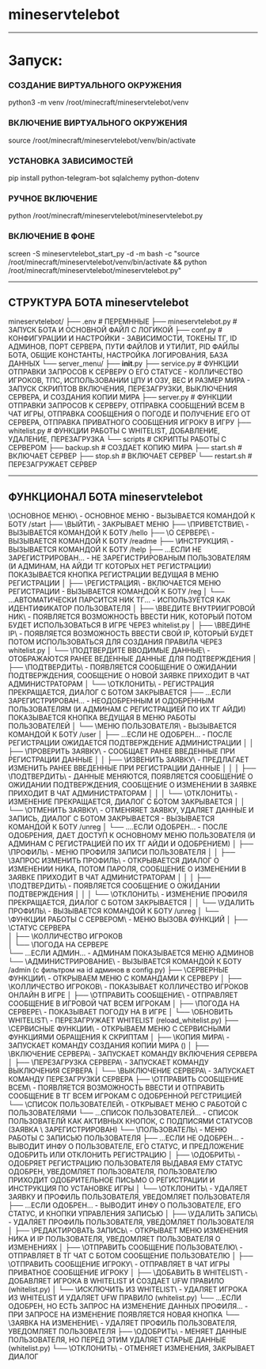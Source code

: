 # mineservtelebot

---

# Запуск:
### СОЗДАНИЕ ВИРТУАЛЬНОГО ОКРУЖЕНИЯ
python3 -m venv /root/minecraft/mineservtelebot/venv
### ВКЛЮЧЕНИЕ ВИРТУАЛЬНОГО ОКРУЖЕНИЯ
source /root/minecraft/mineservtelebot/venv/bin/activate
### УСТАНОВКА ЗАВИСИМОСТЕЙ
pip install python-telegram-bot sqlalchemy python-dotenv
### РУЧНОЕ ВКЛЮЧЕНИЕ
python /root/minecraft/mineservtelebot/mineservtelebot.py
### ВКЛЮЧЕНИЕ В ФОНЕ
screen -S mineservtelebot_start_py -d -m bash -c "source /root/minecraft/mineservtelebot/venv/bin/activate && python /root/minecraft/mineservtelebot/mineservtelebot.py"

---

## СТРУКТУРА БОТА mineservtelebot
mineservtelebot/
├── .env                  			# ПЕРЕМННЫЕ
├── mineservtelebot.py              # ЗАПУСК БОТА И ОСНОВНОЙ ФАЙЛ С ЛОГИКОЙ
├── conf.py              			# КОНФИГУРАЦИИ И НАСТРОЙКИ - ЗАВИСИМОСТИ, ТОКЕНЫ ТГ, ID АДМИНОВ, ПОРТ СЕРВЕРА, ПУТИ ФАЙЛОВ И УТИЛИТ, PID ФАЙЛЫ БОТА, ОБЩИЕ КОНСТАНТЫ, НАСТРОЙКА ЛОГИРОВАНИЯ, БАЗА ДАННЫХ 
└── server_menu/
	├── __init__.py
	├── service.py       			# ФУНКЦИИ ОТПРАВКИ ЗАПРОСОВ К СЕРВЕРУ О ЕГО СТАТУСЕ - КОЛЛИЧЕСТВО ИГРОКОВ, ТПС, ИСПОЛЬЗОВАНИИ ЦПУ И ОЗУ, ВЕС И РАЗМЕР МИРА - ЗАПУСК СКРИПТОВ ВКЛЮЧЕНИЯ, ПЕРЕЗАГРУЗКИ, ВЫКЛЮЧЕНИЯ СЕРВЕРА, И СОЗДАНИЯ КОПИИ МИРА
	├── server.py           		# ФУНКЦИИ ОТПРАВКИ ЗАПРОСОВ К СЕРВЕРУ, ОТПРАВКА СООБЩЕНИЙ ВСЕМ В ЧАТ ИГРЫ, ОТПРАВКА СООБЩЕНИЯ О ПОГОДЕ И ПОЛУЧЕНИЕ ЕГО ОТ СЕРВЕРА, ОТПРАВКА ПРИВАТНОГО СООБЩЕНИЯ ИГРОКУ В ИГРУ
	├── whitelist.py			  	# ФУНКЦИИ РАБОТЫ С WHITELIST, ДОБАВЛЕНИЕ, УДАЛЕНИЕ, ПЕРЕЗАГРУЗКА
	└── scripts			  			# СКРИПТЫ РАБОТЫ С СЕРВЕРОМ
		├── backup.sh  				# СОЗДАЕТ КОПИЮ МИРА
		├── start.sh  				# ВКЛЮЧАЕТ СЕРВЕР
		├── stop.sh  				# ВКЛЮЧАЕТ СЕРВЕР
		└── restart.sh  			# ПЕРЕЗАГРУЖАЕТ СЕРВЕР

---

## ФУНКЦИОНАЛ БОТА mineservtelebot
\ОСНОВНОЕ МЕНЮ\ - ОСНОВНОЕ МЕНЮ - ВЫЗЫВАЕТСЯ КОМАНДОЙ К БОТУ /start 
├── \ВЫЙТИ\ - ЗАКРЫВАЕТ МЕНЮ
├── \ПРИВЕТСТВИЕ\ - ВЫЗЫВАЕТСЯ КОМАНДОЙ К БОТУ /hello 
├── \О СЕРВЕРЕ\ - ВЫЗЫВАЕТСЯ КОМАНДОЙ К БОТУ /readme 
├── \ИНСТРУКЦИЯ\ - ВЫЗЫВАЕТСЯ КОМАНДОЙ К БОТУ /help 
├── ...ЕСЛИ НЕ ЗАРЕГИСТРИРОВАН... - НЕ ЗАРЕГИСТРИРОВАНЫМ ПОЛЬЗОВАТЕЛЯМ (И АДМИНАМ, НА АЙДИ ТГ КОТОРЫХ НЕТ РЕГИСТРАЦИИ) ПОКАЗЫВАЕТСЯ КНОПКА РЕГИСТРАЦИИ ВЕДУЩАЯ В МЕНЮ РЕГИСТРАЦИИ 
│   ├── \РЕГИСТРАЦИЯ\ - ВКЛЮЧАЕТСЯ МЕНЮ РЕГИСТРАЦИИ - ВЫЗЫВАЕТСЯ КОМАНДОЙ К БОТУ /reg 
│   └── ...АВТОМАТИЧЕСКИ ПАРСИТСЯ НИК ТГ... - ИСПОЛЬЗУЕТСЯ КАК ИДЕНТИФИКАТОР ПОЛЬЗОВАТЕЛЯ
│   	├── \ВВЕДИТЕ ВНУТРИИГРОВОЙ НИК\ - ПОЯВЛЯЕТСЯ ВОЗМОЖНОСТЬ ВВЕСТИ НИК, КОТОРЫЙ ПОТОМ БУДЕТ ИСПОЛЬЗОВАТЬСЯ В ИГРЕ ЧЕРЕЗ whitelist.py
│   	├── \ВВЕДИНЕ IP\ - ПОЯВЛЯЕТСЯ ВОЗМОЖНОСТЬ ВВЕСТИ СВОЙ IP, КОТОРЫЙ БУДЕТ ПОТОМ ИСПОЛЬЗОВАТЬСЯ ДЛЯ СОЗДАНИЯ ПРАВИЛА ЧЕРЕЗ whitelist.py
│   	└── \ПОДТВЕРДИТЕ ВВОДИМЫЕ ДАННЫЕ\ - ОТОБРАЖАЮТСЯ РАНЕЕ ВЕДЕННЫЕ ДАННЫЕ ДЛЯ ПОДТВЕРЖДЕНИЯ
│   		├── \ПОДТВЕРДИТЬ\ - ПОЯВЛЯЕТСЯ СООБЩЕНИЕ О ОЖИДАНИИ ПОДТВЕРЖДЕНИЯ, СООБЩЕНИЕ О НОВОЙ ЗАЯВКЕ ПРИХОДИТ В ЧАТ АДМИНИСТРАТОРАМ
│   		└── \ОТКЛОНИТЬ\ - РЕГИСТРАЦИЯ ПРЕКРАЩАЕТСЯ, ДИАЛОГ С БОТОМ ЗАКРЫВАЕТСЯ
├── ...ЕСЛИ ЗАРЕГИСТРИРОВАН... - НЕОДОБРЕННЫМ И ОДОБРЕННЫМ ПОЛЬЗОВАТЕЛЯМ (И АДМИНАМ С РЕГИСТРАЦИЕЙ ПО ИХ ТГ АЙДИ) ПОКАЗЫВАЕТСЯ КНОПКА ВЕДУЩАЯ В МЕНЮ РАБОТЫ ПОЛЬЗОВАТЕЛЕЙ
│   └── \МЕНЮ ПОЛЬЗОВАТЕЛЯ\ - ВЫЗЫВАЕТСЯ КОМАНДОЙ К БОТУ /user 
│   	├── ...ЕСЛИ НЕ ОДОБРЕН... - ПОСЛЕ РЕГИСТРАЦИИ ОЖИДАЕТСЯ ПОДТВЕРЖДЕНИЕ АДМИНИСТРАЦИИ
│   	│   ├── \ПРОВЕРИТЬ ЗАЯВКУ\ - СООБЩАЕТ РАНЕЕ ВВЕДЕННЫЕ ПРИ РЕГИСТРАЦИИ ДАННЫЕ
│   	│   ├── \ИЗВЕНИТЬ ЗАЯВКУ\ - ПРЕДЛАГАЕТ ИЗМЕНИТЬ РАНЕЕ ВВЕДЕННЫЕ ПРИ РЕГИСТРАЦИИ ДАННЫЕ
│   	│   │   ├── \ПОДТВЕРДИТЬ\ - ДАННЫЕ МЕНЯЮТСЯ, ПОЯВЛЯЕТСЯ СООБЩЕНИЕ О ОЖИДАНИИ ПОДТВЕРЖДЕНИЯ, СООБЩЕНИЕ О ИЗМЕНЕНИИ В ЗАЯВКЕ ПРИХОДИТ В ЧАТ АДМИНИСТРАТОРАМ
│   	│   │   └── \ОТКЛОНИТЬ\ - ИЗМЕНЕНИЕ ПРЕКРАЩАЕТСЯ, ДИАЛОГ С БОТОМ ЗАКРЫВАЕТСЯ
│   	│   └── \ОТМЕНИТЬ ЗАЯВКУ\ - ОТМЕНЯЯЕТ ЗАЯВКУ, УДАЛЯЕТ ДАННЫЕ И ЗАПИСЬ, ДИАЛОГ С БОТОМ ЗАКРЫВАЕТСЯ - ВЫЗЫВАЕТСЯ КОМАНДОЙ К БОТУ /unreg
│   	└── ....ЕСЛИ ОДОБРЕН... - ПОСЛЕ ОДОБРЕНИЯ, ДАЕТ ДОСТУП К ОСНОВНОМУ МЕНЮ ПОЛЬЗОВАТЕЛЯ (И АДМИНАМ С РЕГИСТРАЦИЕЙ ПО ИХ ТГ АЙДИ И ОДОБРЕНИЕМ)
│   		├── \ПРОФИЛЬ\ - МЕНЮ ПРОФИЛЯ ЗАПИСИ ПОЛЬЗОВАТЕЛЯ
│   		│   ├── \ЗАПРОС ИЗМЕНИТЬ ПРОФИЛЬ\ - ОТКРЫВАЕТСЯ ДИАЛОГ О ИЗМЕНЕНИИ НИКА, ПОТОМ ПАРОЛЯ, СООБЩЕНИЕ О ИЗМЕНЕНИИ В ЗАЯВКЕ ПРИХОДИТ В ЧАТ АДМИНИСТРАТОРАМ
│   		│   │   ├── \ПОДТВЕРДИТЬ\ - ПОЯВЛЯЕТСЯ СООБЩЕНИЕ О ОЖИДАНИИ ПОДТВЕРЖДЕНИЯ 
│   		│   │   └── \ОТКЛОНИТЬ\ - ИЗМЕНЕНИЕ ПРОФИЛЯ ПРЕКРАЩАЕТСЯ, ДИАЛОГ С БОТОМ ЗАКРЫВАЕТСЯ
│   		│   └── \УДАЛИТЬ ПРОФИЛЬ\ - ВЫЗЫВАЕТСЯ КОМАНДОЙ К БОТУ /unreg
│   		└── \ФУНКЦИИ РАБОТЫ С СЕРВЕРОМ\ - МЕНЮ ВЫЗОВА ФУНКЦИЙ 
│   			├── \СТАТУС СЕРВЕРА\
│   			├── \КОЛЛИЧЕСТВО ИГРОКОВ\
│   			└── \ПОГОДА НА СЕРВЕРЕ\
└── ...ЕСЛИ АДМИН... - АДМИНАМ ПОКАЗЫВАЕТСЯ МЕНЮ АДМИНОВ
	└── \АДМИНИСТРИРОВАНИЕ\ - ВЫЗЫВАЕТСЯ КОМАНДОЙ К БОТУ /admin (с фильтром на id админов в config.py)
		├── \СЕРВЕРНЫЕ ФУНКЦИИ\ - ОТКРЫВАЕМ МЕНЮ С КОМАНДАМИ К СЕРВЕРУ
		│   ├── \КОЛЛИЧЕСТВО ИГРОКОВ\ - ПОКАЗЫВАЕТ КОЛЛИЧЕСТВО ИГРОКОВ ОНЛАЙН В ИГРЕ
		│   ├── \ОТПРАВИТЬ СООБЩЕНИЕ\ - ОТПРАВЛЯЕТ СООБЩЕНИЕ В ИГРОВОЙ ЧАТ ВСЕМ ИГРОКАМ
		│   ├── \ПОГОДА НА СЕРВЕРЕ\ - ПОКАЗЫВАЕТ ПОГОДУ НА В ИГРЕ
		│   └── \ОБНОВИТЬ WHITELIST\ - ПЕРЕЗАГРУЖАЕТ WHITELIST (reload_whitelist.py)
		├── \СЕРВИСНЫЕ ФУНКЦИИ\ - ОТКРЫВАЕМ МЕНЮ С СЕРВИСНЫМИ ФУНКЦИЯМИ ОБРАЩЕНИЯ К СКРИПТАМ
		│   ├── \КОПИЯ МИРА\ - ЗАПУСКАЕТ КОМАНДУ СОЗДАНИЯ КОПИИ МИРА ()
		│   ├── \ВКЛЮЧЕНИЕ СЕРВЕРА\ - ЗАПУСКАЕТ КОМАНДУ ВКЛЮЧЕНИЯ СЕРВЕРА 
		│   ├── \ПЕРЕЗАГРУЗКА СЕРВЕРА\ - ЗАПУСКАЕТ КОМАНДУ ВЫКЛЮЧЕНИЯ СЕРВЕРА
		│   └── \ВЫКЛЮЧЕНИЕ СЕРВЕРА\ - ЗАПУСКАЕТ КОМАНДУ ПЕРЕЗАГРУЗКИ СЕРВЕРА
		├── \ОТПРАВИТЬ СООБЩЕНИЕ ВСЕМ\ - ПОЯВЛЯЕТСЯ ВОЗМОЖНОСТЬ ВВЕСТИ И ОТПРАВИТЬ СООБЩЕНИЕ В ТГ ВСЕМ ИГРОКАМ С ОДОБРЕННОЙ РЕГСТРИЦИЕЙ
		└── \СПИСОК ПОЛЬЗОВАТЕЛЕЙ\ - ОТКРЫВАЕТ МЕНЮ С РАБОТОЙ С ПОЛЬЗОВАТЕЛЯМИ
			└── ...СПИСОК ПОЛЬЗОВАТЕЛЕЙ... - СПИСОК ПОЛЬЗОВАТЕЛЙ КАК АКТИВНЫХ КНОПОК, С ПОДПИСЯМИ СТАТУСОВ (ЗАЯВКА \ ЗАРЕГИСТРИРОВАН)
				└── \ПОЛЬЗОВАТЕЛЬ\ - МЕНЮ РАБОТЫ С ЗАПИСЬЮ ПОЛЬЗОВАТЕЛЯ
					├── ...ЕСЛИ НЕ ОДОБРЕН... - ВЫВОДИТ ИНФУ О ПОЛЬЗОВАТЕЛЕ, ЕГО СТАТУС, И ПРЕДЛОЖЕНИЕ ОДОБРИТЬ ИЛИ ОТКЛОНИТЬ РЕГИСТРАЦИЮ
					│   ├── \ОДОБРИТЬ\ - ОДОБРЯЕТ РЕГИСТРАЦИЮ ПОЛЬЗОВАТЕЛЯ ВЫДАВАЯ ЕМУ СТАТУС ОДОБРЕН, УВЕДОМЛЯЕТ ПОЛЬЗОВАТЕЛЯ, ПОЛЬЗОВАТЕЛЮ ПРИХОДИТ ОДОБРИТЕЛЬНОЕ ПИСЬМО О РЕГИСТРАЦИИ И ИНСТРУКЦИЯ ПО УСТАНОВКЕ ИГРЫ
					│   └── \ОТКЛОНИТЬ\ - УДАЛЯЕТ ЗАЯВКУ И ПРОФИЛЬ ПОЛЬЗОВАТЕЛЯ, УВЕДОМЛЯЕТ ПОЛЬЗОВАТЕЛЯ
					├── ...ЕСЛИ ОДОБРЕН... - ВЫВОДИТ ИНФУ О ПОЛЬЗОВАТЕЛЕ, ЕГО СТАТУС, И КНОПКИ  УПРАВЛЕНИЯ ЗАПИСЬЮ
					│   ├── \УДАЛИТЬ ЗАПИСЬ\ - УДАЛЯЕТ ПРОФИЛЬ ПОЛЬЗОВАТЕЛЯ, УВЕДОМЛЯЕТ ПОЛЬЗОВАТЕЛЯ
					│   ├── \РЕДАКТИРОВАТЬ ЗАПИСЬ\ - ОТКРЫВАЕТ МЕНЮ ИЗМЕНЕНИЯ НИКА И IP ПОЛЬЗОВАТЕЛЯ, УВЕДОМЛЯЕТ ПОЛЬЗОВАТЕЛЯ О ИЗМЕНЕНИЯХ
					│   ├── \ОТПРАВИТЬ СООБЩЕНИЕ ПОЛЬЗОВАТЕЛЮ\ - ОТПРАВЛЯЕТ В ТГ ЧАТ С БОТОМ СООБЩЕНИЕ ПОЛЬЗОВАТЕЛЮ
					│   ├── \ОТПРАВИТЬ СООБЩЕНИЕ ИГРОКУ\ - ОТПРАВЛЯЕТ В ЧАТ ИГРЫ ПРИВАТНОЕ СООБЩЕНИЕ ИГРОКУ
					│   ├── \ДОБАВИТЬ В WHITELIST\ - ДОБАВЛЯЕТ ИГРОКА В WHITELIST И СОЗДАЕТ UFW ПРАВИЛО (whitelist.py)
					│   └── \ИСКЛЮЧИТЬ ИЗ WHITELIST\ - УДАЛЯЕТ ИГРОКА ИЗ WHITELIST И УДАЛЯЕТ UFW ПРАВИЛО (whitelist.py)
					└── ...ЕСЛИ ОДОБРЕН, НО ЕСТЬ ЗАПРОС НА ИЗМЕНЕНИЕ ДАННЫХ ПРОФИЛЯ... - ПРИ ЗАПРОСЕ НА ИЗМЕНЕНИЕ ПОЯВЛЯЕТСЯ НОВАЯ КНОПКА
						└── \ЗАЯВКА НА ИЗМЕНЕНИЕ\ - УДАЛЯЕТ ПРОФИЛЬ ПОЛЬЗОВАТЕЛЯ, УВЕДОМЛЯЕТ ПОЛЬЗОВАТЕЛЯ
							├── \ОДОБРИТЬ\ - МЕНЯЕТ ДАННЫЕ ПОЛЬЗОВАТЕЛЯ, НО ПЕРЕД ЭТИМ УДАЛЯЕТ СТАРЫЕ ДАННЫЕ (whitelist.py)
							└── \ОТКЛОНИТЬ\ - ОТМЕНЯЕТ ИЗМЕНЕНИЯ, ЗАКРЫВАЕТ ДИАЛОГ

